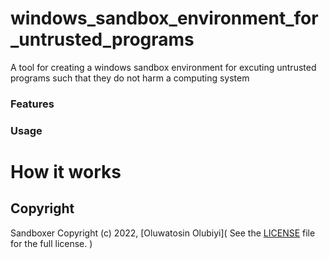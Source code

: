 # windows_sandbox_environment_for_untrusted_programs
A tool for creating a windows sandbox environment for excuting untrusted programs such that they do not harm a computing system

### Features

### Usage

# How it works

## Copyright
Sandboxer Copyright (c) 2022, [Oluwatosin Olubiyi](
    See the [LICENSE](LICENSE.md) file for the full license.
)
